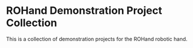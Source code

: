 # ROHand Demonstration Project Collection

This is a collection of demonstration projects for the ROHand robotic hand.
